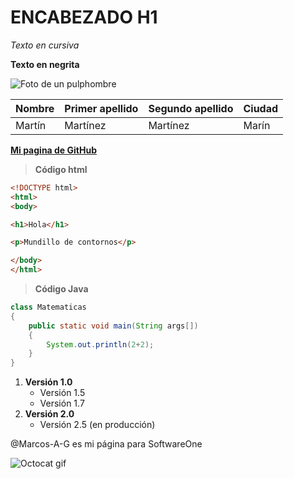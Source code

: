 # ENCABEZADO H1

*Texto en cursiva*

**Texto en negrita**

![Foto de un pulphombre](https://www.juegosyjuguetesonline.es/22998-product_zoom/pulpo-reversible-20-cm-morado-verde.jpg)

| Nombre| Primer apellido| Segundo apellido | Ciudad |
| ----- | ----- | ----- | ----- |
| Martín | Martínez | Martínez | Marín |

**[Mi pagina de GitHub](https://github.com/MartinSACLE)**



>**Código html**
```html
<!DOCTYPE html>
<html>
<body>

<h1>Hola</h1>

<p>Mundillo de contornos</p>

</body>
</html>
```

>**Código Java**
```java
class Matematicas
{
    public static void main(String args[])
    {
        System.out.println(2+2);
    }
}
```
1. **Versión 1.0**
   - Versión 1.5
   - Versión 1.7
2. **Versión 2.0**
   - Versión 2.5 (en producción)

@Marcos-A-G es mi página para SoftwareOne

![Octocat gif](https://i.pinimg.com/originals/e0/db/86/e0db8690895407d039b94f75b6244035.gif)
